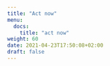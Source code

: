 ```yaml
---
title: "Act now"
menu:
  docs:
    title: "act now"
weight: 60
date: 2021-04-23T17:50:08+02:00
draft: false
---
```


